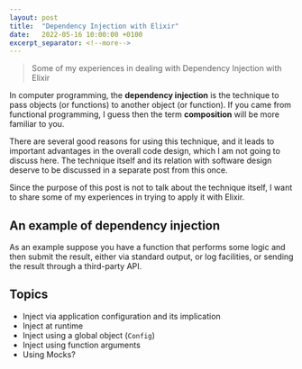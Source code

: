 ```yaml
---
layout: post
title:  "Dependency Injection with Elixir"
date:   2022-05-16 10:00:00 +0100
excerpt_separator: <!--more-->
---
```


> Some of my experiences in dealing with Dependency Injection with Elixir

<!--more-->

In computer programming, the **dependency injection** is the technique to pass objects (or functions) to another object (or function). If you came from functional programming, I guess then the term **composition** will be more familiar to you.

There are several good reasons for using this technique, and it leads to important advantages in the overall code design, which I am not going to discuss here. The technique itself and its relation with software design deserve to be discussed in a separate post from this once.

Since the purpose of this post is not to talk about the technique itself, I want to share some of my experiences in trying to apply it with Elixir.

## An example of dependency injection

As an example suppose you have a function that performs some logic and then submit the result, either via standard output, or log facilities, or sending the result through a third-party API.

## Topics

- Inject via application configuration and its implication
- Inject at runtime
- Inject using a global object (`Config`)
- Inject using function arguments
- Using Mocks?
